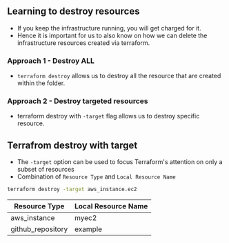 ## Learning to destroy resources
- If you keep the infrastructure running, you will get charged for it.
- Hence it is important for us to also know on how we can delete the infrastructure resources created via terraform.

### Approach 1 - Destroy ALL
- `terraform destroy` allows us to destroy all the resource that are created within the folder.
### Approach 2 - Destroy targeted resources
- terraform destroy with `-target` flag allows us to destroy specific resource.
## Terrafrom destroy with target
- The `-target` option can be used to focus Terraform's attention on only a subset of resources
- Combination of `Resource Type` and `Local Resource Name`
```bash
terraform destroy -target aws_instance.ec2
```

| Resource Type     | Local Resource Name |
|-------------------|---------------------|
| aws_instance      | myec2               |
| github_repository | example             |
